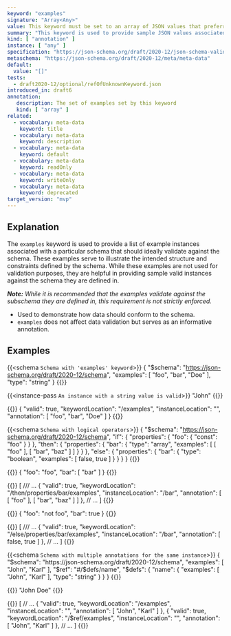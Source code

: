 ```yaml
---
keyword: "examples"
signature: "Array<Any>"
value: This keyword must be set to an array of JSON values that preferrably successfully validates against the corresponding subschema
summary: "This keyword is used to provide sample JSON values associated with a particular schema, for the purpose of illustrating usage."
kind: [ "annotation" ]
instance: [ "any" ]
specification: "https://json-schema.org/draft/2020-12/json-schema-validation.html#section-9.5"
metaschema: "https://json-schema.org/draft/2020-12/meta/meta-data"
default:
  value: "[]"
tests:
  - draft2020-12/optional/refOfUnknownKeyword.json
introduced_in: draft6
annotation:
   description: The set of examples set by this keyword
   kind: [ "array" ]
related:
  - vocabulary: meta-data
    keyword: title
  - vocabulary: meta-data
    keyword: description
  - vocabulary: meta-data
    keyword: default
  - vocabulary: meta-data
    keyword: readOnly
  - vocabulary: meta-data
    keyword: writeOnly
  - vocabulary: meta-data
    keyword: deprecated
target_version: "mvp"
---
```


## Explanation

The `examples` keyword is used to provide a list of example instances associated with a particular schema that should ideally validate against the schema. These examples serve to illustrate the intended structure and constraints defined by the schema. While these examples are not used for validation purposes, they are helpful in providing sample valid instances against the schema they are defined in.

_**Note:** While it is recommended that the examples validate against the subschema they are defined in, this requirement is not strictly enforced._

* Used to demonstrate how data should conform to the schema.
* `examples` does not affect data validation but serves as an informative annotation.

## Examples

{{<schema `Schema with 'examples' keyword`>}}
{
  "$schema": "https://json-schema.org/draft/2020-12/schema",
  "examples": [ "foo", "bar", "Doe" ],
  "type": "string"
}
{{</schema>}}

{{<instance-pass `An instance with a string value is valid`>}}
"John"
{{</instance-pass>}}

{{<instance-annotation>}}
{
  "valid": true,
  "keywordLocation": "/examples",
  "instanceLocation": "",
  "annotation": [ "foo", "bar", "Doe" ]
}
{{</instance-annotation>}}

{{<schema `Schema with logical operators`>}}
{
  "$schema": "https://json-schema.org/draft/2020-12/schema",
  "if": {
    "properties": {
      "foo": { "const": "foo" }
    }
  },
  "then": {
    "properties": {
      "bar": {
        "type": "array",
        "examples": [ [ "foo" ], [ "bar", "baz" ] ]
      }
    }
  },
  "else": {
    "properties": {
      "bar": {
        "type": "boolean",
        "examples": [ false, true ]
      }
    }
  }
}
{{</schema>}}

{{<instance-pass>}}
{ "foo": "foo", "bar": [ "bar" ] }
{{</instance-pass>}}

{{<instance-annotation>}}
[
  /// ...
  {
    "valid": true,
    "keywordLocation": "/then/properties/bar/examples",
    "instanceLocation": "/bar",
    "annotation": [ [ "foo" ], [ "bar", "baz" ] ]
  },
  // ...
]
{{</instance-annotation>}}

{{<instance-pass>}}
{ "foo": "not foo", "bar": true }
{{</instance-pass>}}

{{<instance-annotation>}}
[
  /// ...
  {
    "valid": true,
    "keywordLocation": "/else/properties/bar/examples",
    "instanceLocation": "/bar",
    "annotation": [ false, true ]
  },
  // ...
]
{{</instance-annotation>}}

{{<schema `Schema with multiple annotations for the same instance`>}}
{
  "$schema": "https://json-schema.org/draft/2020-12/schema",
  "examples": [ "John", "Karl" ],
  "$ref": "#/$defs/name",
  "$defs": {
    "name": {
      "examples": [ "John", "Karl" ],
      "type": "string"
    }
  }
}
{{</schema>}}

{{<instance-pass>}}
"John Doe"
{{</instance-pass>}}

{{<instance-annotation>}}
[
  // ...
  {
    "valid": true,
    "keywordLocation": "/examples",
    "instanceLocation": "",
    "annotation": [ "John", "Karl" ]
  },
  {
    "valid": true,
    "keywordLocation": "/$ref/examples",
    "instanceLocation": "",
    "annotation": [ "John", "Karl" ]
  },
  // ...
]
{{</instance-annotation>}}
